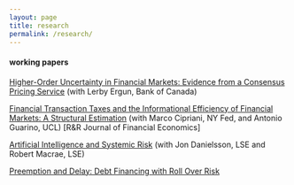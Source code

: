 ```yaml
---
layout: page
title: research
permalink: /research/
---
```


#### working papers

[Higher-Order Uncertainty in Financial Markets: Evidence from a Consensus Pricing Service](https://ssrn.com/abstract=3533518) (with Lerby Ergun, Bank of Canada)

[Financial Transaction Taxes and the Informational Efficiency of Financial Markets: A Structural Estimation](https://drive.google.com/file/d/1AwVIJv53cO11Y8j_3KxoFV94YGCSKKCn/view?usp=sharing) (with Marco Cipriani, NY Fed, and Antonio Guarino, UCL) [R&R Journal of Financial Economics]

[Artificial Intelligence and Systemic Risk](https://papers.ssrn.com/sol3/papers.cfm?abstract_id=3410948) (with Jon Danielsson, LSE and Robert Macrae, LSE)

[Preemption and Delay: Debt Financing with Roll Over Risk](https://www.google.com/url?q=https%3A%2F%2Fwww.dropbox.com%2Fs%2F9o4t0pa7chvb5q0%2Flearning_main.pdf%3Fdl%3D0&sa=D&sntz=1&usg=AFQjCNGPvHcZYBswAqHMTZs6MQTPTMYlkQ)